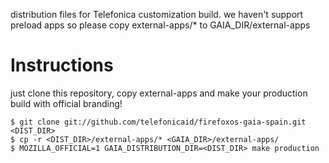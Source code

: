 distribution files for Telefonica customization build. we haven't support preload
apps so please copy external-apps/* to GAIA_DIR/external-apps

Instructions
============

just clone this repository, copy external-apps and make your production build
with official branding!

    $ git clone git://github.com/telefonicaid/firefoxos-gaia-spain.git <DIST_DIR>
    $ cp -r <DIST_DIR>/external-apps/* <GAIA_DIR>/external-apps/
    $ MOZILLA_OFFICIAL=1 GAIA_DISTRIBUTION_DIR=<DIST_DIR> make production

